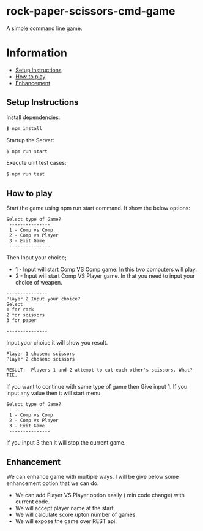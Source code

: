 # rock-paper-scissors-cmd-game
A simple command line game.

# Information

- [Setup Instructions](#instructions)
- [How to play](#how-to-play)
- [Enhancement](#enhancement)

## Setup Instructions


Install dependencies:

```sh
$ npm install
```

Startup the Server:

```sh
$ npm run start
```


Execute unit test cases:

```sh
$ npm run test
```

## How to play
Start the game using npm run start command.
It show the below options:

```
Select type of Game? 
 ---------------
 1 - Comp vs Comp
 2 - Comp vs Player
 3 - Exit Game 
 --------------- 
```

Then Input your choice;
 - 1 - Input will start Comp VS Comp game. In this two computers will play.
 - 2 - Input will start Comp VS Player game. In that you need to input your choice of weapen.
 
 ```
 --------------- 
 Player 2 Input your choice? 
 Select 
 1 for rock 
 2 for scissors 
 3 for paper 
  
 ---------------
 ```

  Input your choice it will show you result.

  ```
  Player 1 chosen: scissors
  Player 2 chosen: scissors 

  RESULT:  Players 1 and 2 attempt to cut each other's scissors. What? TIE.
  ```

If you want to continue with same type of game then Give input 1.
If you input any value then it will start menu.


```
Select type of Game? 
 ---------------
 1 - Comp vs Comp
 2 - Comp vs Player
 3 - Exit Game 
 --------------- 
```


If you input 3 then it will stop the current game.



## Enhancement

We can enhance game with multiple ways. I will be give below some enhancement option that we can do.
- We can add Player VS Player option easily  ( min code change) with current code.
- We will accept player name at the start.
- We will calculate score upton number of games.
- We will expose the game over REST api.